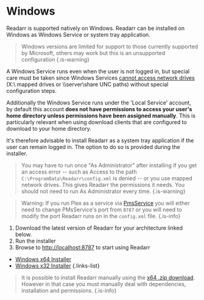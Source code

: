 # Windows

Readarr is supported natively on Windows. Readarr can be installed on Windows as Windows Service or system tray application.
> Windows versions are limited for support to those currently supported by Microsoft, others may work but this is an unsupported configuration
{.is-warning}

A Windows Service runs even when the user is not logged in, but special care must be taken since Windows Services [cannot access network drives](https://learn.microsoft.com/en-us/windows/win32/services/services-and-redirected-drives) (X:\ mapped drives or \\\server\share UNC paths) without special configuration steps.

Additionally the Windows Service runs under the 'Local Service' account, by default this account **does not have permissions to access your user's home directory unless permissions have been assigned manually**. This is particularly relevant when using download clients that are configured to download to your home directory.

It's therefore advisable to install Readarr as a system tray application if the user can remain logged in. The option to do so is provided during the installer.

> You may have to run once "As Administrator" after installing if you get an access error -- such as Access to the path `C:\ProgramData\Readarr\config.xml` is denied -- or you use mapped network drives. This gives Readarr the permissions it needs. You should not need to run As Administrator every time.
{.is-warning}

> Warning: If you run Plex as a service via [PmsService](https://github.com/cjmurph/PmsService) you will either need to change PMsService's port from `8787` or you will need to modify the port Readarr runs on in the `config.xml` file.
{.is-info}

1. Download the latest version of Readarr for your architecture linked below.
1. Run the installer
1. Browse to <http://localhost:8787> to start using Readarr

- [Windows x64 Installer](https://readarr.servarr.com/v1/update/develop/updatefile?os=windows&runtime=netcore&arch=x64&installer=true)
- [Windows x32 Installer](https://readarr.servarr.com/v1/update/develop/updatefile?os=windows&runtime=netcore&arch=x86&installer=true)
{.links-list}

> It is possible to install Readarr manually using the [x64 .zip download](https://readarr.servarr.com/v1/update/develop/updatefile?os=windows&runtime=netcore&arch=x64). However in that case you must manually deal with dependencies, installation and permissions.
{.is-info}
